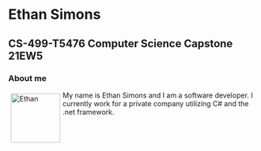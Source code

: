 # Ethan Simons
## CS-499-T5476 Computer Science Capstone 21EW5


### About me 


<img src="https://github.com/epsimons/epsimons.github.io/blob/main/me.png" alt="Ethan" style="height: 100px; width:100px;float:left;margin: 5px;"/>
My name is Ethan Simons and I am a software developer. I currently work for a private company utilizing C# and the .net framework. 
